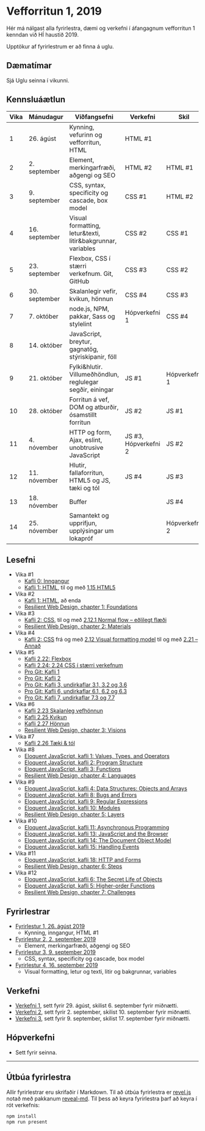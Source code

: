 # Vefforritun 1, 2019

Hér má nálgast alla fyrirlestra, dæmi og verkefni í áfangagnum vefforritun 1 kenndan við HÍ haustið 2019.

Upptökur af fyrirlestrum er að finna á uglu.

## Dæmatímar

Sjá Uglu seinna í vikunni.

## Kennsluáætlun

| Vika | Mánudagur     | Viðfangsefni                                                | Verkefni             | Skil          |
|------|---------------|-------------------------------------------------------------|----------------------|---------------|
|  1   | 26. ágúst     | Kynning, vefurinn og vefforritun, HTML                      | HTML #1              |               |
|  2   | 2. september  | Element, merkingarfræði, aðgengi og SEO                     | HTML #2              | HTML #1       |
|  3   | 9. september  | CSS, syntax, specificity og cascade, box model              | CSS #1               | HTML #2       |
|  4   | 16. september | Visual formatting, letur&texti, litir&bakgrunnar, variables | CSS #2               | CSS #1        |
|  5   | 23. september | Flexbox, CSS í stærri verkefnum. Git, GitHub                | CSS #3               | CSS #2        |
|  6   | 30. september | Skalanlegir vefir, kvikun, hönnun                           | CSS #4               | CSS #3        |
|  7   | 7. október    | node.js, NPM, pakkar, Sass og stylelint                     | Hópverkefni 1        | CSS #4        |
|  8   | 14. október   | JavaScript, breytur, gagnatög, stýriskipanir, föll          |                      |               |
|  9   | 21. október   | Fylki&hlutir. Villumeðhöndlun, reglulegar segðir, einingar  | JS #1                | Hópverkefni 1 |
|  10  | 28. október   | Forritun á vef, DOM og atburðir, ósamstillt forritun        | JS #2                | JS #1         |
|  11  | 4. nóvember   | HTTP og form, Ajax, eslint, unobtrusive JavaScript          | JS #3, Hópverkefni 2 | JS #2         |
|  12  | 11. nóvember  | Hlutir, fallaforritun, HTML5 og JS, tæki og tól             | JS #4                | JS #3         |
|  13  | 18. nóvember  | Buffer                                                      |                      | JS #4         |
|  14  | 25. nóvember  | Samantekt og upprifjun, upplýsingar um lokapróf             |                      | Hópverkefni 2 |

## Lesefni

* Vika #1
  - [Kafli 0: Inngangur](https://github.com/vefforritun/book/blob/master/chapters/00.inngangur.md)
  - [Kafli 1: HTML](https://github.com/vefforritun/book/blob/master/chapters/01.html.md), til og með [1.15 HTML5](https://github.com/vefforritun/book/blob/master/chapters/01.html.md#115-html5)
* Vika #2
  - [Kafli 1: HTML](https://github.com/vefforritun/book/blob/master/chapters/01.html.md), að enda
  - [Resilient Web Design, chapter 1: Foundations](https://resilientwebdesign.com/chapter1/)
* Vika #3
  - [Kafli 2: CSS](https://github.com/vefforritun/book/blob/master/chapters/02.css.md), til og með [2.12.1 Normal flow – eðlilegt flæði](https://github.com/vefforritun/book/blob/master/chapters/02.css.md#2121-normal-flow--e%C3%B0lilegt-fl%C3%A6%C3%B0i)
  - [Resilient Web Design, chapter 2: Materials](https://resilientwebdesign.com/chapter2/)
* Vika #4
  - [Kafli 2: CSS](https://github.com/vefforritun/book/blob/master/chapters/02.css.md) frá og með [2.12 Visual formatting model](https://github.com/vefforritun/book/blob/master/chapters/02.css.md#212-visual-formatting-model) til og með [2.21 – Annað](https://github.com/vefforritun/book/blob/master/chapters/02.css.md#221-anna%C3%B0)
* Vika #5
  - [Kafli 2.22: Flexbox](https://github.com/vefforritun/book/blob/master/chapters/02.css.md#222-flexbox)
  - [Kafli 2.24: 2.24 CSS í stærri verkefnum](https://github.com/vefforritun/book/blob/master/chapters/02.css.md#224-css-%C3%AD-st%C3%A6rri-verkefnum)
  - [Pro Git: Kafli 1](https://git-scm.com/book/en/v2/Getting-Started-About-Version-Control)
  - [Pro Git: Kafli 2](https://git-scm.com/book/en/v2/Git-Basics-Getting-a-Git-Repository)
  - [Pro Git: Kafli 3, undirkaflar 3.1, 3.2 og 3.6](https://git-scm.com/book/en/v2/Git-Branching-Branches-in-a-Nutshell)
  - [Pro Git: Kafli 6, undirkaflar 6.1, 6.2 og 6.3](https://git-scm.com/book/en/v2/GitHub-Account-Setup-and-Configuration)
  - [Pro Git: Kafli 7, undirkaflar 7.3 og 7.7](https://git-scm.com/book/en/v2/Git-Tools-Stashing-and-Cleaning)
* Vika #6
  - [Kafli 2.23 Skalanleg vefhönnun](https://github.com/vefforritun/book/blob/master/chapters/02.css.md#223-skalanleg-vefh%C3%B6nnun)
  - [Kafli 2.25 Kvikun](https://github.com/vefforritun/book/blob/master/chapters/02.css.md#225-kvikun)
  - [Kafli 2.27 Hönnun](https://github.com/vefforritun/book/blob/master/chapters/02.css.md#227-h%C3%B6nnun)
  - [Resilient Web Design, chapter 3: Visions](https://resilientwebdesign.com/chapter3/)
* Vika #7
  - [Kafli 2.26 Tæki & tól](https://github.com/vefforritun/book/blob/master/chapters/02.css.md#226-t%C3%A6ki--t%C3%B3l)
* Vika #8
  - [Eloquent JavaScript, kafli 1: Values, Types, and Operators](https://eloquentjavascript.net/01_values.html)
  - [Eloquent JavaScript, kafli 2: Program Structure](https://eloquentjavascript.net/02_program_structure.html)
  - [Eloquent JavaScript, kafli 3: Functions](https://eloquentjavascript.net/03_functions.html)
  - [Resilient Web Design, chapter 4: Languages](https://resilientwebdesign.com/chapter4/)
* Vika #9
  - [Eloquent JavaScript, kafli 4: Data Structures: Objects and Arrays](https://eloquentjavascript.net/04_data.html)
  - [Eloquent JavaScript, kafli 8: Bugs and Errors](https://eloquentjavascript.net/08_error.html)
  - [Eloquent JavaScript, kafli 9: Regular Expressions](https://eloquentjavascript.net/09_regexp.html)
  - [Eloquent JavaScript, kafli 10: Modules](https://eloquentjavascript.net/10_modules.html)
  - [Resilient Web Design, chapter 5: Layers](https://resilientwebdesign.com/chapter5/)
* Vika #10
  - [Eloquent JavaScript, kafli 11: Asynchronous Programming](https://eloquentjavascript.net/11_async.html)
  - [Eloquent JavaScript, kafli 13: JavaScript and the Browser](https://eloquentjavascript.net/13_browser.html)
  - [Eloquent JavaScript, kafli 14: The Document Object Model](https://eloquentjavascript.net/14_dom.html)
  - [Eloquent JavaScript, kafli 15: Handling Events](https://eloquentjavascript.net/15_event.html)
* Vika #11
  - [Eloquent JavaScript, kafli 18: HTTP and Forms](https://eloquentjavascript.net/18_http.html)
  - [Resilient Web Design, chapter 6: Steps](https://resilientwebdesign.com/chapter6/)
* Vika #12
  - [Eloquent JavaScript, kafli 6: The Secret Life of Objects](https://eloquentjavascript.net/06_object.html)
  - [Eloquent JavaScript, kafli 5: Higher-order Functions](https://eloquentjavascript.net/05_higher_order.html)
  - [Resilient Web Design, chapter 7: Challenges](https://resilientwebdesign.com/chapter7/)

## Fyrirlestrar

* [Fyrirlestur 1, 26. ágúst 2019](fyrirlestrar/01/)
  - Kynning, inngangur, HTML #1
* [Fyrirlestur 2, 2. september 2019](fyrirlestrar/02/)
  - Element, merkingarfræði, aðgengi og SEO
* [Fyrirlestur 3, 9. september 2019](fyrirlestrar/03/)
  - CSS, syntax, specificity og cascade, box model
* [Fyrirlestur 4, 16. september 2019](fyrirlestrar/04/)
  - Visual formatting, letur og texti, litir og bakgrunnar, variables


## Verkefni

* [Verkefni 1](https://github.com/Wolfcoder13/vef1-2019-v1), sett fyrir 29. ágúst, skilist 6. september fyrir miðnætti.
* [Verkefni 2](https://github.com/Wolfcoder13/vef1-2019-v2), sett fyrir 2. september, skilist 10. september fyrir miðnætti.
* [Verkefni 3](https://github.com/Wolfcoder13/vef1-2019-v3), sett fyrir 9. september, skilist 17. september fyrir miðnætti.


## Hópverkefni

* Sett fyrir seinna.

---

## Útbúa fyrirlestra

Allir fyrirlestrar eru skrifaðir í Markdown. Til að útbúa fyrirlestra er [revel.js](https://revealjs.com/) notað með pakkanum [reveal-md](https://github.com/webpro/reveal-md). Til þess að keyra fyrirlestra þarf að keyra í rót verkefnis:

```bash
npm install
npm run present
```